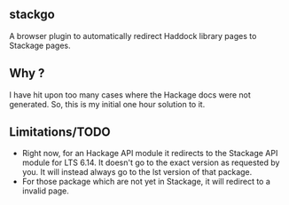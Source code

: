 stackgo
---------

A browser plugin to automatically redirect Haddock library pages to Stackage pages. 

Why ?
------

I have hit upon too many cases where the Hackage docs were not
generated. So, this is my initial one hour solution to it.

Limitations/TODO
-------------------

* Right now, for an Hackage API module it redirects to the Stackage
  API module for LTS 6.14. It doesn't go to the exact version as
  requested by you. It will instead always go to the lst version of
  that package.
* For those package which are not yet in Stackage, it will redirect to
  a invalid page.

